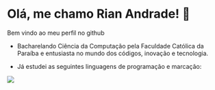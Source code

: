 # Olá, me chamo Rian Andrade! 👋
Bem vindo ao meu perfil no github

- Bacharelando Ciência da Computação pela Faculdade Católica da Paraíba
e entusiasta no mundo dos códigos, inovação e tecnologia.

- Já estudei as seguintes linguagens de programação e marcação:
<img src="https://cdn.jsdelivr.net/gh/devicons/devicon/icons/python/python-original.svg" width:40 height:40 />
          
          
